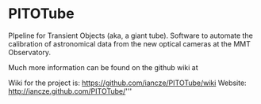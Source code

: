 PITOTube
========

PIpeline for Transient Objects (aka, a giant tube). Software to automate the calibration of astronomical data from the new optical cameras at the MMT Observatory.

Much more information can be found on the github wiki at 

Wiki for the project is: https://github.com/iancze/PITOTube/wiki
Website: http://iancze.github.com/PITOTube/'''

